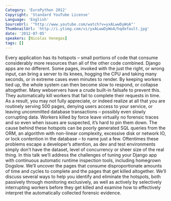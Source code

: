 ```yaml
---
Category: 'EuroPython 2012'
Copyright: 'Standard YouTube License'
Language: 'English'
SourceUrl: '"http://www.youtube.com/watch?v=yxALwwDyWoA"'
ThumbnailUrl: 'http://i.ytimg.com/vi/yxALwwDyWoA/hqdefault.jpg'
date: '2012-07-05'
speakers: [Nicolas Venegas]
tags: []
---
```

Every application has its hotspots – small portions of code that consume
considerably more resources than all of the other code combined. Django apps
are no different. Some pages, invoked with the just the right, or wrong input,
can bring a server to its knees, hogging the CPU and taking many seconds, or
in extreme cases even minutes to render. By keeping workers tied up, the whole
system can then become slow to respond, or collapse altogether. Many
webservers have a crude built-in failsafe to prevent this. They automatically
kill workers that fail to complete their requests in time. As a result, you
may not fully appreciate, or indeed realize at all that you are routinely
serving 500 pages, denying users access to your service, or leaving
uncommitted database transactions – possibly even slowly corrupting data.
Workers killed by force leave virtually no forensic traces and so even when
issues are suspected, it’s hard to pin them down. The cause behind these
hotspots can be poorly generated SQL queries from the ORM, an algorithm with
non-linear complexity, excessive disk or network IO, or lock contention in the
database – to name just a few. Oftentimes these problems escape a developer’s
attention, as dev and test environments simply don’t have the dataset, level
of concurrency or sheer size of the real thing. In this talk we’ll address the
challenges of tuning your Django app with continuous automatic runtime
inspection tools, including homegrown Dogslow. We’ll uncover the pages that
consume disproportionate amounts of time and cycles to complete and the pages
that get killed altogether. We’ll discuss several ways to help you identify
and eliminate the hotspots, both passively through monitoring exclusively, as
well as actively by selectively interrupting workers before they get killed
and examine how to effectively interpret the automatically collected forensic
evidence.

